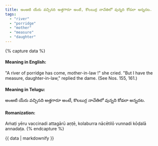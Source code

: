 ```yaml
---
title: అంఅటి యేరు వచ్చినది అత్తగారూ అంటే, కొలబుర్ర నాచేతిలో వున్నది కోడలా అన్నదట.
tags:
  - "river"
  - "porridge"
  - "mother"
  - "measure"
  - "daughter"
---
```


{% capture data %}
#### Meaning in English:
"A river of porridge has come, mother-in-law !" she cried. "But I have the measure, daughter-in-law," replied the dame.
(See Nos. 155, 161.)

#### Meaning in Telugu:
అంఅటి యేరు వచ్చినది అత్తగారూ అంటే, కొలబుర్ర నాచేతిలో వున్నది కోడలా అన్నదట.

#### Romanization:
Aṁaṭi yēru vaccinadi attagārū aṇṭē, kolaburra nācētilō vunnadi kōḍalā annadaṭa.
{% endcapture %}

{{ data | markdownify }}

